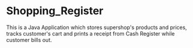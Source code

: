 # Shopping_Register
This is a Java Application which stores supershop's products and prices, tracks customer's cart and prints a receipt from Cash Register while customer bills out.
